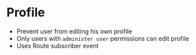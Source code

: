 # Profile

- Prevent user from editing his own profile
- Only users with `administer user` permissions can edit profile
- Uses Route subscriber event
